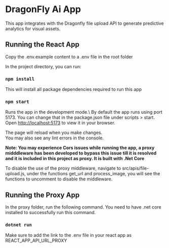 # DragonFly Ai App

This app integrates with the Dragonfly file upload API to generate predictive analytics for visual assets.

## Running the React App

Copy the .env.example content to a .env file in the root folder

In the project directory, you can run:

### `npm install`

This will install all package dependencies required to run this app

### `npm start`

Runs the app in the development mode.\ By default the app runs using port 5173. You can change that in the package.json file under scripts > start.
Open [http://localhost:5173](http://localhost:5173) to view it in your browser.

The page will reload when you make changes.\
You may also see any lint errors in the console.

**Note: You may experience Cors issues while running the app, a proxy midddleware has been developed to bypass this issue till it is resolved and it is included in this project as proxy. It is built with .Net Core**

To disable the use of the proxy middleware, navigate to src/apis/file-upload.js, under the functions get_url and process_image, you will see the functions to uncomment to disable the middleware.

## Running the Proxy App

In the proxy folder, run the following command. You need to have .net core installed to successfully run this command.

### `dotnet run`

Make sure to add the link to the .env file in your react app as REACT_APP_API_URL_PROXY

